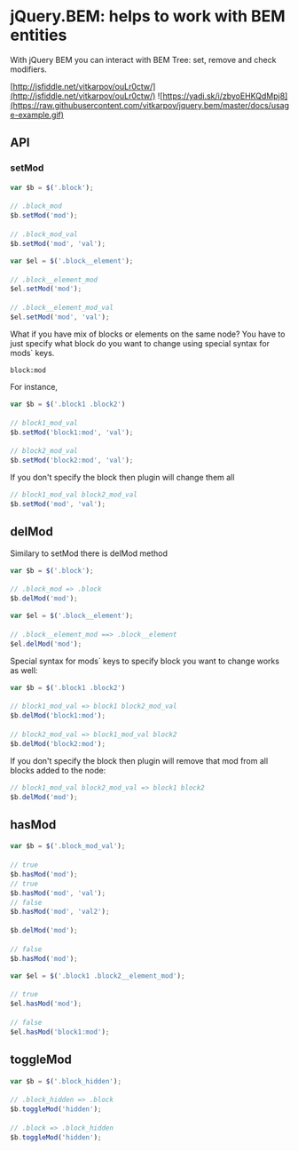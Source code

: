 # jQuery.BEM: helps to work with BEM entities

With jQuery BEM you can interact with BEM Tree: set, remove and check modifiers.

[http://jsfiddle.net/vitkarpov/ouLr0ctw/](http://jsfiddle.net/vitkarpov/ouLr0ctw/)
![https://yadi.sk/i/zbyoEHKQdMpj8](https://raw.githubusercontent.com/vitkarpov/jquery.bem/master/docs/usage-example.gif)

## API

### setMod

```js
var $b = $('.block');

// .block_mod
$b.setMod('mod');

// .block_mod_val
$b.setMod('mod', 'val');

```

```js
var $el = $('.block__element');

// .block__element_mod
$el.setMod('mod');

// .block__element_mod_val
$el.setMod('mod', 'val');
```

What if you have mix of blocks or elements on the same node? You have to just specify what block do you want to change using special syntax for mods` keys.

```
block:mod
```

For instance,

```js
var $b = $('.block1 .block2')

// block1_mod_val
$b.setMod('block1:mod', 'val');

// block2_mod_val
$b.setMod('block2:mod', 'val');
```

If you don't specify the block then plugin will change them all

```js
// block1_mod_val block2_mod_val
$b.setMod('mod', 'val');
```

## delMod

Similary to setMod there is delMod method

```js
var $b = $('.block');

// .block_mod => .block
$b.delMod('mod');

```

```js
var $el = $('.block__element');

// .block__element_mod ==> .block__element
$el.delMod('mod');
```

Special syntax for mods` keys to specify block you want to change works as well:

```js
var $b = $('.block1 .block2')

// block1_mod_val => block1 block2_mod_val
$b.delMod('block1:mod');

// block2_mod_val => block1_mod_val block2
$b.delMod('block2:mod');
```

If you don't specify the block then plugin will remove that mod from all blocks added to the node:

```js
// block1_mod_val block2_mod_val => block1 block2
$b.delMod('mod');
```

## hasMod

```js
var $b = $('.block_mod_val');

// true
$b.hasMod('mod');
// true
$b.hasMod('mod', 'val');
// false
$b.hasMod('mod', 'val2');

$b.delMod('mod');

// false
$b.hasMod('mod');
```

```js
var $el = $('.block1 .block2__element_mod');

// true
$el.hasMod('mod');

// false
$el.hasMod('block1:mod');
```

## toggleMod

```js
var $b = $('.block_hidden');

// .block_hidden => .block
$b.toggleMod('hidden');

// .block => .block_hidden
$b.toggleMod('hidden');
```

